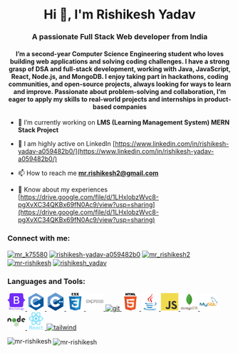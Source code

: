 <h1 align="center">Hi 👋, I'm Rishikesh Yadav</h1>
<h3 align="center">A passionate Full Stack Web developer from India</h3>
<h4 align="center">I’m a second-year Computer Science Engineering student who loves building web applications and solving coding challenges. I have a strong grasp of DSA and full-stack development, working with Java, JavaScript, React, Node.js, and MongoDB. I enjoy taking part in hackathons, coding communities, and open-source projects, always looking for ways to learn and improve. Passionate about problem-solving and collaboration, I’m eager to apply my skills to real-world projects and internships in product-based companies</h4>


- 🔭 I’m currently working on **LMS (Learning Management System) MERN Stack Project**

- 📝 I am highly active on LinkedIn [https://www.linkedin.com/in/rishikesh-yadav-a059482b0/](https://www.linkedin.com/in/rishikesh-yadav-a059482b0/)

- 📫 How to reach me **mr.rishikesh2@gmail.com**

- 📄 Know about my experiences [https://drive.google.com/file/d/1LHxlobzWvc8-pgXvXC34QKBx69fN0Ac9/view?usp=sharing](https://drive.google.com/file/d/1LHxlobzWvc8-pgXvXC34QKBx69fN0Ac9/view?usp=sharing)

<h3 align="left">Connect with me:</h3>
<p align="left">
<a href="https://twitter.com/mr_k75580" target="blank"><img align="center" src="https://raw.githubusercontent.com/rahuldkjain/github-profile-readme-generator/master/src/images/icons/Social/twitter.svg" alt="mr_k75580" height="30" width="40" /></a>
<a href="https://linkedin.com/in/rishikesh-yadav-a059482b0" target="blank"><img align="center" src="https://raw.githubusercontent.com/rahuldkjain/github-profile-readme-generator/master/src/images/icons/Social/linked-in-alt.svg" alt="rishikesh-yadav-a059482b0" height="30" width="40" /></a>
<a href="https://instagram.com/mr_rishikesh2" target="blank"><img align="center" src="https://raw.githubusercontent.com/rahuldkjain/github-profile-readme-generator/master/src/images/icons/Social/instagram.svg" alt="mr_rishikesh2" height="30" width="40" /></a>
<a href="https://www.leetcode.com/mr-rishikesh" target="blank"><img align="center" src="https://raw.githubusercontent.com/rahuldkjain/github-profile-readme-generator/master/src/images/icons/Social/leet-code.svg" alt="mr-rishikesh" height="30" width="40" /></a>
<a href="https://auth.geeksforgeeks.org/user/rishikesh_yadav" target="blank"><img align="center" src="https://raw.githubusercontent.com/rahuldkjain/github-profile-readme-generator/master/src/images/icons/Social/geeks-for-geeks.svg" alt="rishikesh_yadav" height="30" width="40" /></a>
</p>

<h3 align="left">Languages and Tools:</h3>
<p align="left"> <a href="https://getbootstrap.com" target="_blank" rel="noreferrer"> <img src="https://raw.githubusercontent.com/devicons/devicon/master/icons/bootstrap/bootstrap-plain-wordmark.svg" alt="bootstrap" width="40" height="40"/> </a> <a href="https://www.cprogramming.com/" target="_blank" rel="noreferrer"> <img src="https://raw.githubusercontent.com/devicons/devicon/master/icons/c/c-original.svg" alt="c" width="40" height="40"/> </a> <a href="https://www.w3schools.com/cpp/" target="_blank" rel="noreferrer"> <img src="https://raw.githubusercontent.com/devicons/devicon/master/icons/cplusplus/cplusplus-original.svg" alt="cplusplus" width="40" height="40"/> </a> <a href="https://www.w3schools.com/css/" target="_blank" rel="noreferrer"> <img src="https://raw.githubusercontent.com/devicons/devicon/master/icons/css3/css3-original-wordmark.svg" alt="css3" width="40" height="40"/> </a> <a href="https://expressjs.com" target="_blank" rel="noreferrer"> <img src="https://raw.githubusercontent.com/devicons/devicon/master/icons/express/express-original-wordmark.svg" alt="express" width="40" height="40"/> </a> <a href="https://git-scm.com/" target="_blank" rel="noreferrer"> <img src="https://www.vectorlogo.zone/logos/git-scm/git-scm-icon.svg" alt="git" width="40" height="40"/> </a> <a href="https://www.w3.org/html/" target="_blank" rel="noreferrer"> <img src="https://raw.githubusercontent.com/devicons/devicon/master/icons/html5/html5-original-wordmark.svg" alt="html5" width="40" height="40"/> </a> <a href="https://www.java.com" target="_blank" rel="noreferrer"> <img src="https://raw.githubusercontent.com/devicons/devicon/master/icons/java/java-original.svg" alt="java" width="40" height="40"/> </a> <a href="https://developer.mozilla.org/en-US/docs/Web/JavaScript" target="_blank" rel="noreferrer"> <img src="https://raw.githubusercontent.com/devicons/devicon/master/icons/javascript/javascript-original.svg" alt="javascript" width="40" height="40"/> </a> <a href="https://www.mongodb.com/" target="_blank" rel="noreferrer"> <img src="https://raw.githubusercontent.com/devicons/devicon/master/icons/mongodb/mongodb-original-wordmark.svg" alt="mongodb" width="40" height="40"/> </a> <a href="https://www.mysql.com/" target="_blank" rel="noreferrer"> <img src="https://raw.githubusercontent.com/devicons/devicon/master/icons/mysql/mysql-original-wordmark.svg" alt="mysql" width="40" height="40"/> </a> <a href="https://nodejs.org" target="_blank" rel="noreferrer"> <img src="https://raw.githubusercontent.com/devicons/devicon/master/icons/nodejs/nodejs-original-wordmark.svg" alt="nodejs" width="40" height="40"/> </a> <a href="https://reactjs.org/" target="_blank" rel="noreferrer"> <img src="https://raw.githubusercontent.com/devicons/devicon/master/icons/react/react-original-wordmark.svg" alt="react" width="40" height="40"/> </a> <a href="https://tailwindcss.com/" target="_blank" rel="noreferrer"> <img src="https://www.vectorlogo.zone/logos/tailwindcss/tailwindcss-icon.svg" alt="tailwind" width="40" height="40"/> </a> </p>

<p><img align="left" src="https://github-readme-stats.vercel.app/api/top-langs?username=mr-rishikesh&show_icons=true&locale=en&layout=compact" alt="mr-rishikesh" /></p>

<p>&nbsp;<img align="center" src="https://github-readme-stats.vercel.app/api?username=mr-rishikesh&show_icons=true&locale=en" alt="mr-rishikesh" /></p>
